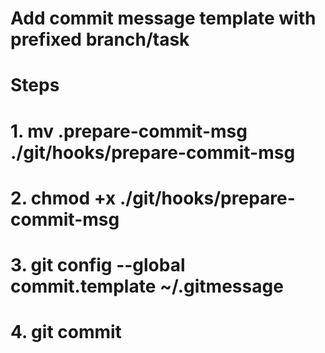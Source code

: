 # Add commit message template with prefixed branch/task
# Steps
# 1. mv .prepare-commit-msg ./git/hooks/prepare-commit-msg
# 2. chmod +x ./git/hooks/prepare-commit-msg
# 3. git config --global commit.template ~/.gitmessage
# 4. git commit
